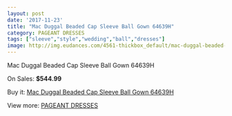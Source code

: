 ```yaml
---
layout: post
date: '2017-11-23'
title: "Mac Duggal Beaded Cap Sleeve Ball Gown 64639H"
category: PAGEANT DRESSES
tags: ["sleeve","style","wedding","ball","dresses"]
image: http://img.eudances.com/4561-thickbox_default/mac-duggal-beaded-cap-sleeve-ball-gown-64639h.jpg
---
```

Mac Duggal Beaded Cap Sleeve Ball Gown 64639H

On Sales: **$544.99**
<a href="https://www.eudances.com/en/pageant-dresses/1527-mac-duggal-beaded-cap-sleeve-ball-gown-64639h.html"><amp-img layout="responsive" width="600" height="600" src="//img.eudances.com/4561-thickbox_default/mac-duggal-beaded-cap-sleeve-ball-gown-64639h.jpg" alt="Mac Duggal Beaded Cap Sleeve Ball Gown 64639H 0" /></a>
<a href="https://www.eudances.com/en/pageant-dresses/1527-mac-duggal-beaded-cap-sleeve-ball-gown-64639h.html"><amp-img layout="responsive" width="600" height="600" src="//img.eudances.com/4563-thickbox_default/mac-duggal-beaded-cap-sleeve-ball-gown-64639h.jpg" alt="Mac Duggal Beaded Cap Sleeve Ball Gown 64639H 1" /></a>
<a href="https://www.eudances.com/en/pageant-dresses/1527-mac-duggal-beaded-cap-sleeve-ball-gown-64639h.html"><amp-img layout="responsive" width="600" height="600" src="//img.eudances.com/4562-thickbox_default/mac-duggal-beaded-cap-sleeve-ball-gown-64639h.jpg" alt="Mac Duggal Beaded Cap Sleeve Ball Gown 64639H 2" /></a>

Buy it: [Mac Duggal Beaded Cap Sleeve Ball Gown 64639H](https://www.eudances.com/en/pageant-dresses/1527-mac-duggal-beaded-cap-sleeve-ball-gown-64639h.html "Mac Duggal Beaded Cap Sleeve Ball Gown 64639H")

View more: [PAGEANT DRESSES](https://www.eudances.com/en/16-pageant-dresses "PAGEANT DRESSES")
